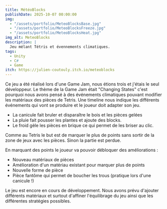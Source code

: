 ```yaml
---
title: MétéoBlocks
publishDate: 2025-10-07 00:00:00
img: 
  - "/assets/portfolio/MeteoBlocksBase.jpg"
  - "/assets/portfolio/MeteoBlocksFreeze.jpg"
  - "/assets/portfolio/MeteoBlocksHeat.jpg"
img_alt: MeteoBlocks
description: |
  Jeu mélant Tétris et évennements climatiques.
tags:
  - Unity
  - C#
  - Game
itch: https://julien-coutouly.itch.io/meteoblocks
---
```


Ce jeu a été réalisé lors d'une Game Jam, nous étions trois et j'étais le seul développeur.
Le thème de la Game Jam était "Changing States" c'est pourquoi nous avons pensé à des événements climatiques pouvant modifier les matériaux des pièces de Tetris.
Une timeline nous indique les différents événements qui vont se produire et le joueur doit adapter son jeu.
* La canicule fait bruler et disparaître le bois et les pièces gelées
* La pluie fait pousser les plantes et ajoute des blocks.
* Le froid gèle les pièces en brique ce qui permet de les briser au clic.

Comme au Tetris le but est de marquer le plus de points sans sortir de la zone de jeux avec les pièces. Sinon la partie est perdue.

En marquant des points le joueur va pouvoir débloquer des améliorations : 
* Nouveau matériaux de pièces
* Amélioration d'un matériau existant pour marquer plus de points
* Nouvelle forme de pièce
* Pièce fantôme qui permet de boucher les trous (pratique lors d'une canicule !)

Le jeu est encore en cours de développement. Nous avons prévu d'ajouter différents matériaux et surtout d'affiner l'équilibrage du jeu ainsi que les différentes stratégies possibles.
